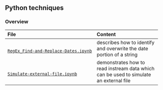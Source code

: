 ## Python techniques

### Overview

<table>

<thead>
<tr>
<th align="left">File</th>
<th align="left">Content</th>
</tr>
</thead>

<tbody>

<!-- RegEx_Find-and-Replace-Dates.ipynb -->
<tr>

<td align="left">
<code><a target="_blank" rel="noopener noreferrer" href="https://github.com/j-honnacker/data-mgmt-Python/blob/master/Python-techniques/RegEx_Find-and-Replace-Dates.ipynb">
RegEx_Find&#8209;and&#8209;Replace&#8209;Dates.ipynb
</a></code>
</td>

<td align="left">
describes how to identify and overwrite the date portion of a string
</td>
</tr>


<!-- Simulate-external-file.ipynb --> 
<tr>

<td align="left">
<code><a target="_blank" rel="noopener noreferrer" href="https://github.com/j-honnacker/data-mgmt-Python/blob/master/Python-techniques/Simulate-external-file.ipynb">
Simulate&#8209;external&#8209;file.ipynb
</a></code>
</td>

<td align="left">
demonstrates how to read instream data which can be used to simulate an external file
</td>

</tr>

</tbody>

</table>
